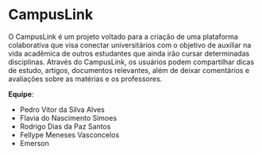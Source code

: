 ﻿# CampusLink

O CampusLink é um projeto voltado para a criação de uma plataforma colaborativa que visa conectar universitários com o objetivo de auxiliar na vida acadêmica de outros estudantes que ainda irão cursar determinadas disciplinas. Através do CampusLink, os usuários podem compartilhar dicas de estudo, artigos, documentos relevantes, além de deixar comentários e avaliações sobre as matérias e os professores.

**Equipe**:
- Pedro Vitor da Silva Alves
- Flavia do Nascimento Simoes
- Rodrigo Dias da Paz Santos
- Fellype Meneses Vasconcelos
- Emerson

